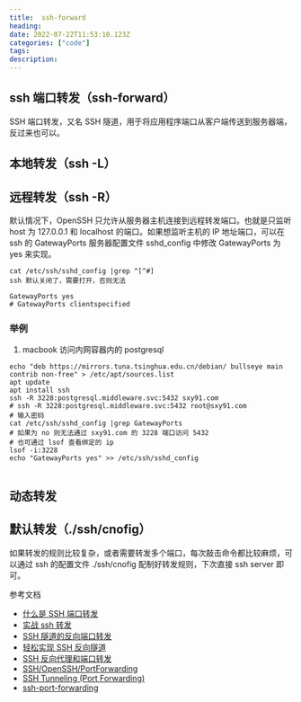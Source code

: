 ```yaml
---
title:  ssh-forward
heading: 
date: 2022-07-22T11:53:10.123Z
categories: ["code"]
tags: 
description: 
---
```



## ssh 端口转发（ssh-forward）

SSH 端口转发，又名 SSH 隧道，用于将应用程序端口从客户端传送到服务器端，反过来也可以。


## 本地转发（ssh -L）



## 远程转发（ssh -R）


默认情况下，OpenSSH 只允许从服务器主机连接到远程转发端口。也就是只监听 host 为 127.0.0.1 和 localhost 的端口。如果想监听主机的 IP 地址端口，可以在 ssh 的  GatewayPorts 服务器配置文件 sshd_config 中修改  GatewayPorts 为 yes  来实现。

```
cat /etc/ssh/sshd_config |grep ^[^#]
ssh 默认关闭了，需要打开，否则无法

GatewayPorts yes
# GatewayPorts clientspecified

```
### 举例

1. macbook 访问内网容器内的 postgresql
```
echo "deb https://mirrors.tuna.tsinghua.edu.cn/debian/ bullseye main contrib non-free" > /etc/apt/sources.list
apt update 
apt install ssh
ssh -R 3228:postgresql.middleware.svc:5432 sxy91.com
# ssh -R 3228:postgresql.middleware.svc:5432 root@sxy91.com
# 输入密码
cat /etc/ssh/sshd_config |grep GatewayPorts
# 如果为 no 则无法通过 sxy91.com 的 3228 端口访问 5432
# 也可通过 lsof 查看绑定的 ip
lsof -i:3228 
echo "GatewayPorts yes" >> /etc/ssh/sshd_config


```



## 动态转发




## 默认转发（./ssh/cnofig）
如果转发的规则比较复杂，或者需要转发多个端口，每次敲击命令都比较麻烦，可以通过 ssh 的配置文件 ./ssh/cnofig 配制好转发规则，下次直接 ssh server 即可。


参考文档 
- [什么是 SSH 端口转发](https://www.ssh.com/academy/ssh/tunneling/example)
- [实战 ssh 转发](https://blog.csdn.net/randyleonard/article/details/9049335)
- [SSH 隧道的反向端口转发](https://zhuanlan.zhihu.com/p/438009437)
- [轻松实现 SSH 反向隧道](https://cloud.tencent.com/developer/article/1528395)
- [SSH 反向代理和端口转发](https://www.jianshu.com/p/dafbbbe4c43b)
- [SSH/OpenSSH/PortForwarding](https://help.ubuntu.com/community/SSH/OpenSSH/PortForwarding)
- [SSH Tunneling (Port Forwarding)](https://linuxize.com/post/how-to-setup-ssh-tunneling/)
- [ssh-port-forwarding](https://phoenixnap.com/kb/ssh-port-forwarding)
